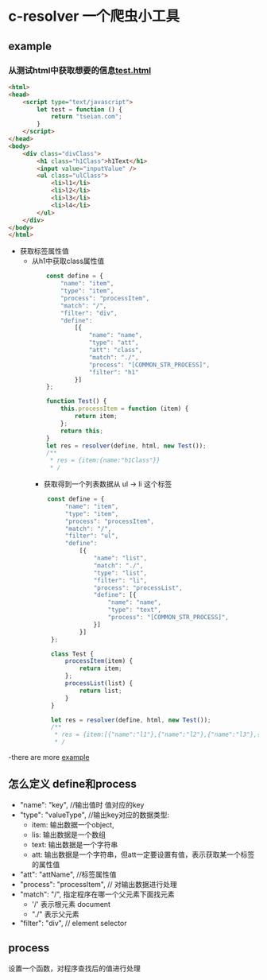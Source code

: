 # c-resolver  一个爬虫小工具
## example 

### 从测试html中获取想要的信息[test.html](https://github.com/Tseian/resolver/blob/master/test/test.html)
```html
<html>
<head>
    <script type="text/javascript">
        let test = function () {
            return "tseian.com";
        }
    </script>
</head>
<body>
    <div class="divClass">
        <h1 class="h1Class">h1Text</h1>
        <input value="inputValue" />
        <ul class="ulClass">
            <li>l1</li>
            <li>l2</li>
            <li>l3</li>
            <li>l4</li>
        </ul>
    </div>
</body>
</html>
```

- 获取标签属性值
  - 从h1中获取class属性值
    ```js
        const define = {
            "name": "item",  
            "type": "item",  
            "process": "processItem", 
            "match": "/", 
            "filter": "div",  
            "define": 
                [{
                    "name": "name",
                    "type": "att",
                    "att": "class",
                    "match": "./",
                    "process": "[COMMON_STR_PROCESS]",
                    "filter": "h1"
                }]
        };

        function Test() {
            this.processItem = function (item) {  
                return item;
            };
            return this;
        }
        let res = resolver(define, html, new Test());
        /**
         * res = {item:{name:"h1Class"}}
         * /


    ```
    - 获取得到一个列表数据从 ul -> li 这个标签
      ```js
       const define = {
            "name": "item",
            "type": "item",
            "process": "processItem",
            "match": "/",
            "filter": "ul",
            "define":
                [{
                    "name": "list",
                    "match": "./",
                    "type": "list",
                    "filter": "li",
                    "process": "processList",
                    "define": [{
                        "name": "name",
                        "type": "text",
                        "process": "[COMMON_STR_PROCESS]",
                    }]
                }]
        };

        class Test {
            processItem(item) {
                return item;
            };
            processList(list) {
                return list;
            }
        }

        let res = resolver(define, html, new Test());
        /**
         * res = {item:[{"name":"l1"},{"name":"l2"},{"name":"l3"},{"name":"l4"}]}
         * /
      ```
-there are more [example](https://github.com/Tseian/resolver/tree/master/test)
## 怎么定义 define和process

- "name": "key",  //输出值时 值对应的key
- "type": "valueType", //输出key对应的数据类型: 
    - item: 输出数据一个object,
    - lis: 输出数据是一个数组 
    - text: 输出数据是一个字符串 
    - att:  输出数据是一个字符串，但att一定要设置有值，表示获取某一个标签的属性值
- "att": "attName",  //标签属性值
- "process": "processItem", // 对输出数据进行处理
- "match": "/",  指定程序在哪一个父元素下面找元素
    - '/' 表示根元素 document  
    - "./" 表示父元素 
- "filter": "div", // element selector

## process 
设置一个函数，对程序查找后的值进行处理
